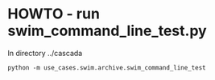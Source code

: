 # HOWTO - run swim_command_line_test.py

In directory ../cascada

```
python -m use_cases.swim.archive.swim_command_line_test
```